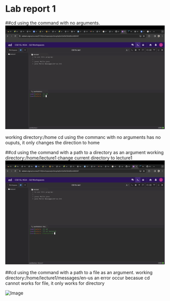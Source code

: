 # Lab report 1
##cd using the command with no arguments.
![Image](1.jpg)

working directory:/home
cd using the commanc with no arguments has no ouputs, it only changes the direction to home

##cd using the command with a path to a directory as an argument
working directory:/home/lecture1
change current directory to lecture1
![Image](2.jpg)

##cd using the command with a path to a file as an argument.
working directory:/home/lecture1/messages/en-us
an error occur becasue cd cannot works for file, it only works for directory

![Image](CDNoargument.jpg)
